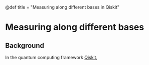 @def title = "Measuring along different bases in Qiskit"

# Measuring along different bases

## Background

In the quantum computing framework [Qiskit](https://qiskit.org),
